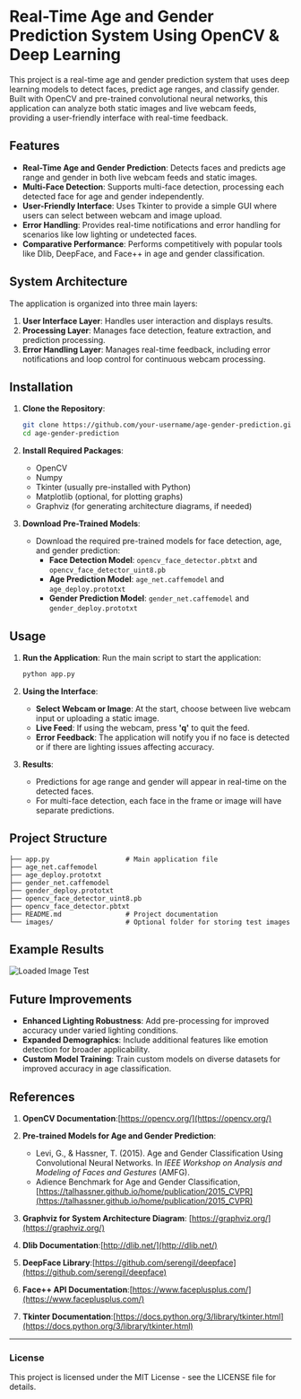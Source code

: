 # Real-Time Age and Gender Prediction System Using OpenCV & Deep Learning

This project is a real-time age and gender prediction system that uses deep learning models to detect faces, predict age ranges, and classify gender. Built with OpenCV and pre-trained convolutional neural networks, this application can analyze both static images and live webcam feeds, providing a user-friendly interface with real-time feedback.

## Features

- **Real-Time Age and Gender Prediction**: Detects faces and predicts age range and gender in both live webcam feeds and static images.
- **Multi-Face Detection**: Supports multi-face detection, processing each detected face for age and gender independently.
- **User-Friendly Interface**: Uses Tkinter to provide a simple GUI where users can select between webcam and image upload.
- **Error Handling**: Provides real-time notifications and error handling for scenarios like low lighting or undetected faces.
- **Comparative Performance**: Performs competitively with popular tools like Dlib, DeepFace, and Face++ in age and gender classification.

## System Architecture

The application is organized into three main layers:
1. **User Interface Layer**: Handles user interaction and displays results.
2. **Processing Layer**: Manages face detection, feature extraction, and prediction processing.
3. **Error Handling Layer**: Manages real-time feedback, including error notifications and loop control for continuous webcam processing.

## Installation

1. **Clone the Repository**:
   ```bash
   git clone https://github.com/your-username/age-gender-prediction.git
   cd age-gender-prediction
   ```

2. **Install Required Packages**:
   - OpenCV
   - Numpy
   - Tkinter (usually pre-installed with Python)
   - Matplotlib (optional, for plotting graphs)
   - Graphviz (for generating architecture diagrams, if needed)

3. **Download Pre-Trained Models**:
   - Download the required pre-trained models for face detection, age, and gender prediction:
     - **Face Detection Model**: `opencv_face_detector.pbtxt` and `opencv_face_detector_uint8.pb`
     - **Age Prediction Model**: `age_net.caffemodel` and `age_deploy.prototxt`
     - **Gender Prediction Model**: `gender_net.caffemodel` and `gender_deploy.prototxt`
   
## Usage

1. **Run the Application**:
   Run the main script to start the application:
   ```bash
   python app.py
   ```

2. **Using the Interface**:
   - **Select Webcam or Image**: At the start, choose between live webcam input or uploading a static image.
   - **Live Feed**: If using the webcam, press **'q'** to quit the feed.
   - **Error Feedback**: The application will notify you if no face is detected or if there are lighting issues affecting accuracy.

3. **Results**:
   - Predictions for age range and gender will appear in real-time on the detected faces.
   - For multi-face detection, each face in the frame or image will have separate predictions.

## Project Structure

```plaintext
├── app.py                   # Main application file
├── age_net.caffemodel
├── age_deploy.prototxt
├── gender_net.caffemodel
├── gender_deploy.prototxt
├── opencv_face_detector_uint8.pb
├── opencv_face_detector.pbtxt
├── README.md                # Project documentation
└── images/                  # Optional folder for storing test images
```

## Example Results

![Loaded Image Test](images/test1.png)

## Future Improvements

- **Enhanced Lighting Robustness**: Add pre-processing for improved accuracy under varied lighting conditions.
- **Expanded Demographics**: Include additional features like emotion detection for broader applicability.
- **Custom Model Training**: Train custom models on diverse datasets for improved accuracy in age classification.


## References

1. **OpenCV Documentation**:[https://opencv.org/](https://opencv.org/)

2. **Pre-trained Models for Age and Gender Prediction**:
   - Levi, G., & Hassner, T. (2015). Age and Gender Classification Using Convolutional Neural Networks. In *IEEE Workshop on Analysis and Modeling of Faces and Gestures* (AMFG).
   - Adience Benchmark for Age and Gender Classification, [https://talhassner.github.io/home/publication/2015_CVPR](https://talhassner.github.io/home/publication/2015_CVPR)

3. **Graphviz for System Architecture Diagram**: [https://graphviz.org/](https://graphviz.org/)

4. **Dlib Documentation**:[http://dlib.net/](http://dlib.net/)

5. **DeepFace Library**:[https://github.com/serengil/deepface](https://github.com/serengil/deepface)

6. **Face++ API Documentation**:[https://www.faceplusplus.com/](https://www.faceplusplus.com/)

7. **Tkinter Documentation**:[https://docs.python.org/3/library/tkinter.html](https://docs.python.org/3/library/tkinter.html)


---

### License

This project is licensed under the MIT License - see the LICENSE file for details.

